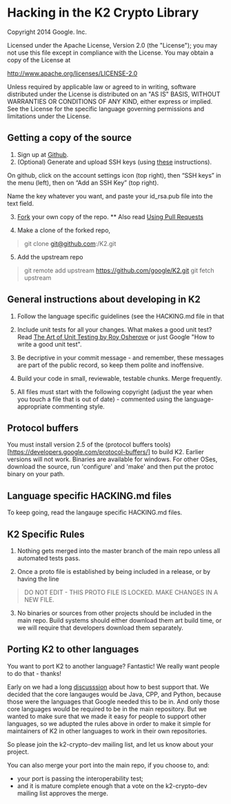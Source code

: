 # Hacking in the K2 Crypto Library

Copyright 2014 Google. Inc.

Licensed under the Apache License, Version 2.0 (the "License");
you may not use this file except in compliance with the License.
You may obtain a copy of the License at

   http://www.apache.org/licenses/LICENSE-2.0

Unless required by applicable law or agreed to in writing, software
distributed under the License is distributed on an "AS IS" BASIS,
WITHOUT WARRANTIES OR CONDITIONS OF ANY KIND, either express or implied.
See the License for the specific language governing permissions and
limitations under the License.

## Getting a copy of the source

1. Sign up at [Github](http://github.com).
2. (Optional) Generate and upload SSH keys (using
[these](https://help.github.com/articles/generating-ssh-keys) instructions).

On github, click on the account settings icon (top right), then “SSH keys” in
the menu (left), then on “Add an SSH Key” (top right).

Name the key whatever you want, and paste your id_rsa.pub file into the text
field.

3. [Fork](https://help.github.com/articles/fork-a-repo) your own copy of the
repo. 
** Also read
[Using Pull Requests](https://help.github.com/articles/using-pull-requests)

4.  Make a clone of the forked repo,
> git clone git@github.com:<your user name>/K2.git

5. Add the upstream repo
> git remote add upstream https://github.com/google/K2.git
> git fetch upstream

## General instructions about developing in K2

1. Follow the language specific guidelines (see the HACKING.md file in that

2. Include unit tests for all your changes. What makes a good unit test? Read
[The Art of Unit Testing by Roy Osherove](http://www.manning.com/osherove/)
or just Google "How to write a good unit test".

3. Be decriptive in your commit message - and remember, these messages are part
of the public record, so keep them polite and inoffensive.

4. Build your code in small, reviewable, testable chunks.  Merge frequently.

5. All files must start with the following copyright (adjust the year when you
touch a file that is out of date) - commented using the language-appropriate
commenting style.

## Protocol buffers

You must install version 2.5 of the
(protocol buffers tools)[https://developers.google.com/protocol-buffers/] to
build K2.  Earlier versions will not work.  Binaries are available for windows.
For other OSes, download the source, run 'configure' and 'make' and then put
the protoc binary on your path.

## Language specific HACKING.md files

To keep going, read the langauge specific HACKING.md files.

## K2 Specific Rules

1. Nothing gets merged into the master branch of the main repo unless all
automated tests pass.

2. Once a proto file is established by being included in a release, or by
having the line

> DO NOT EDIT - THIS PROTO FILE IS LOCKED. MAKE CHANGES IN A NEW FILE.

3. No binaries or sources from other projects should be included in the main
repo. Build systems should either download them art build time, or we will
require that developers download them separately.

## Porting K2 to other languages

You want to port K2 to another language? Fantastic! We really want people to do
that - thanks!

Early on we had a long 
[discusssion](https://groups.google.com/forum/#!topic/k2-crypto-dev/L8hhZfJdoa0)
about how to best support that. We decided that the core langauges would be
Java, CPP, and Python, because those were the languages that Google needed this
to be in.  And only those core languages would be required to be in the main
repository. But we wanted to make sure that we made it easy for people to
support other languages, so we adupted the rules above in order to make it
simple for maintainers of K2 in other languages to work in their own repositories.

So please join the k2-crypto-dev mailing list, and let us know about your
project.

You can also merge your port into the main repo, if you choose to, and:
* your port is passing the interoperability test;
* and it is mature complete enough that a vote on the k2-crypto-dev mailing list
approves the merge.

